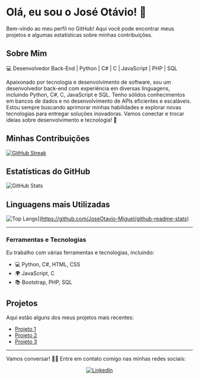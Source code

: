# Olá, eu sou o José Otávio! 👋

Bem-vindo ao meu perfil no GitHub! Aqui você pode encontrar meus projetos e algumas estatísticas sobre minhas contribuições.

## Sobre Mim
💻 Desenvolvedor Back-End | Python | C# | C | JavaScript | PHP | SQL

Apaixonado por tecnologia e desenvolvimento de software, sou um desenvolvedor back-end com experiência em diversas linguagens, incluindo Python, C#, C, JavaScript e SQL. Tenho sólidos conhecimentos em bancos de dados e no desenvolvimento de APIs eficientes e escaláveis.
Estou sempre buscando aprimorar minhas habilidades e explorar novas tecnologias para entregar soluções inovadoras. Vamos conectar e trocar ideias sobre desenvolvimento e tecnologia! 🚀


## Minhas Contribuições
[![GitHub Streak](https://streak-stats.demolab.com/?user=JoseOtavio-Miguel&theme=transparent&background=FFFFFF&border=A6A6A6&dates=8A8A8A&ring=FFA07A&fire=FF6347&sideNums=696969&sideLabels=808080)](https://streak-stats.demolab.com)


## Estatísticas do GitHub
![GitHub Stats](https://github-readme-stats.vercel.app/api?username=JoseOtavio-Miguel&theme=transparent&bg_color=f4f4f4&border_color=3A6D8E&show_icons=true&icon_color=FF8C00&title_color=FF8C00&text_color=333333)

## Linguagens mais Utilizadas
![Top Langs](https://github-readme-stats.vercel.app/api/top-langs/?username=JoseOtavio-Miguel&layout=compact&theme=dracula)](https://github.com/JoseOtavio-Miguel/github-readme-stats)


---

### Ferramentas e Tecnologias
Eu trabalho com várias ferramentas e tecnologias, incluindo:

- 💻 Python, C#, HTML, CSS
- 🌍 JavaScript, C
- 📚 Bootstrap, PHP, SQL

## Projetos
Aqui estão alguns dos meus projetos mais recentes:

- [Projeto 1](https://github.com/JoseOtavio-Miguel/ATM-Bank)
- [Projeto 2](https://github.com/JoseOtavio-Miguel/Simple-Market)
- [Projeto 3](https://github.com/JoseOtavio-Miguel/DashBoard-Interativa)

---

Vamos conversar! 👨‍💻 Entre em contato comigo nas minhas redes sociais:

<div align="center">
  <a href="https://www.linkedin.com/in/jos%C3%A9-ot%C3%A1vio-dos-santos-miguel-31a952322" target="_blank">
    <img src="https://img.shields.io/badge/LinkedIn-0077B5?style=for-the-badge&logo=linkedin&logoColor=white" alt="LinkedIn">
  </a>
</div>
